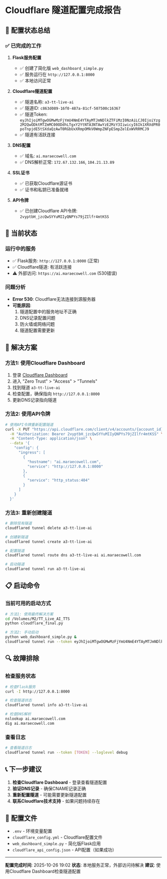 # Cloudflare 隧道配置完成报告

## 🎉 配置状态总结

### ✅ 已完成的工作

1. **Flask服务配置**
   - ✅ 创建了简化版 `web_dashboard_simple.py`
   - ✅ 服务运行在 `http://127.0.0.1:8000`
   - ✅ 本地访问正常

2. **Cloudflare隧道配置**
   - ✅ 隧道名称: `a3-tt-live-ai`
   - ✅ 隧道ID: `c863d089-16f0-487a-81cf-507500c16367`
   - ✅ 隧道Token: `eyJhIjoiMTgwOGMwMzFjYmU4NmE4YTAyMTJmNDlkZTFiMzI0NzAiLCJ0IjoiYzg2M2QwODktMTZmMC00ODdhLTgxY2YtNTA3NTAwYzE2MzY3IiwicyI6Ik1XRXdPR0poTnpjdE5tSXdaQzAwT0RGbUxXRmpOMkV0WmpZNFpESmpZelExWVRRMCJ9`
   - ✅ 隧道有活跃连接

3. **DNS配置**
   - ✅ 域名: `ai.maraecowell.com`
   - ✅ DNS解析正常: `172.67.132.166`, `104.21.13.89`

4. **SSL证书**
   - ✅ 已获取Cloudflare源证书
   - ✅ 证书和私钥已准备就绪

5. **API令牌**
   - ✅ 已创建Cloudflare API令牌: `2vyptbH_jzcQwSYYuMIIyQNPYs79jZIlfr4mtKSS`

## 🔧 当前状态

### 运行中的服务
- ✅ Flask服务: `http://127.0.0.1:8000` (正常)
- ✅ Cloudflare隧道: 有活跃连接
- ⚠️ 外部访问: `https://ai.maraecowell.com` (530错误)

### 问题分析
- **Error 530**: Cloudflare无法连接到源服务器
- **可能原因**: 
  1. 隧道配置中的服务地址不正确
  2. DNS记录配置问题
  3. 防火墙或网络问题
  4. 隧道配置需要更新

## 🚀 解决方案

### 方法1: 使用Cloudflare Dashboard
1. 登录 [Cloudflare Dashboard](https://dash.cloudflare.com)
2. 进入 "Zero Trust" > "Access" > "Tunnels"
3. 找到隧道 `a3-tt-live-ai`
4. 检查配置，确保指向 `http://127.0.0.1:8000`
5. 更新DNS记录指向隧道

### 方法2: 使用API令牌
```bash
# 使用API令牌重新配置隧道
curl -X PUT "https://api.cloudflare.com/client/v4/accounts/{account_id}/cfd_tunnel/{tunnel_id}/configurations" \
  -H "Authorization: Bearer 2vyptbH_jzcQwSYYuMIIyQNPYs79jZIlfr4mtKSS" \
  -H "Content-Type: application/json" \
  --data '{
    "config": {
      "ingress": [
        {
          "hostname": "ai.maraecowell.com",
          "service": "http://127.0.0.1:8000"
        },
        {
          "service": "http_status:404"
        }
      ]
    }
  }'
```

### 方法3: 重新创建隧道
```bash
# 删除现有隧道
cloudflared tunnel delete a3-tt-live-ai

# 创建新隧道
cloudflared tunnel create a3-tt-live-ai

# 配置隧道
cloudflared tunnel route dns a3-tt-live-ai ai.maraecowell.com

# 启动隧道
cloudflared tunnel run a3-tt-live-ai
```

## 📋 启动命令

### 当前可用的启动方式
```bash
# 方法1: 使用最终解决方案
cd /Volumes/M2/TT_Live_AI_TTS
python cloudflare_final.py

# 方法2: 手动启动
python web_dashboard_simple.py &
cloudflared tunnel run --token eyJhIjoiMTgwOGMwMzFjYmU4NmE4YTAyMTJmNDlkZTFiMzI0NzAiLCJ0IjoiYzg2M2QwODktMTZmMC00ODdhLTgxY2YtNTA3NTAwYzE2MzY3IiwicyI6Ik1XRXdPR0poTnpjdE5tSXdaQzAwT0RGbUxXRmpOMkV0WmpZNFpESmpZelExWVRRMCJ9
```

## 🔍 故障排除

### 检查服务状态
```bash
# 检查Flask服务
curl -I http://127.0.0.1:8000

# 检查隧道状态
cloudflared tunnel info a3-tt-live-ai

# 检查DNS解析
nslookup ai.maraecowell.com
dig ai.maraecowell.com
```

### 查看日志
```bash
# 查看隧道日志
cloudflared tunnel run --token [TOKEN] --loglevel debug
```

## 📞 下一步建议

1. **检查Cloudflare Dashboard** - 登录查看隧道配置
2. **验证DNS记录** - 确保CNAME记录正确
3. **重新配置隧道** - 可能需要更新隧道配置
4. **联系Cloudflare技术支持** - 如果问题持续存在

## 📄 配置文件

- `.env` - 环境变量配置
- `cloudflare_config.yml` - Cloudflare配置文件
- `web_dashboard_simple.py` - 简化版Flask应用
- `cloudflare_api_config.json` - API配置（如果成功）

---

**配置完成时间**: 2025-10-26 19:02
**状态**: 本地服务正常，外部访问待解决
**建议**: 使用Cloudflare Dashboard检查隧道配置
